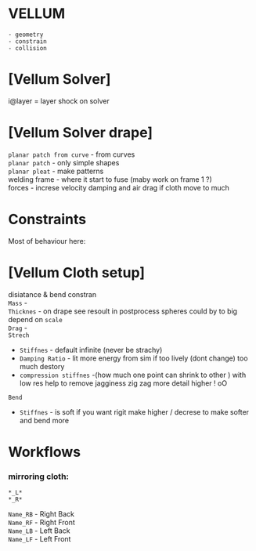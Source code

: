 # VELLUM
```
- geometry 
- constrain 
- collision
```
# [Vellum Solver] 


i@layer = layer shock on solver 

# [Vellum Solver drape]
`planar patch from curve` - from curves  
`planar patch` - only simple shapes  
`planar pleat` - make patterns  
welding frame - where it start to fuse  (maby work on frame 1 ?)  
forces - increse velocity damping and air drag if cloth move to much 

# Constraints
Most of behaviour here:  

# [Vellum Cloth setup]
disiatance & bend constran  
`Mass` -   
`Thicknes` - on drape see resoult in postprocess spheres could by to big  depend on `scale`     
`Drag` -    
`Strech`   
- `Stiffnes` - default infinite (never be strachy) 
- `Damping Ratio` - lit more energy from sim  if too lively  (dont change) too much destory  
- `compression stiffnes` -(how much one point can shrink to other )  with low res help to remove jagginess zig zag  more detail higher ! oO    

`Bend`
- `Stiffnes` - is soft if you want rigit make higher  / decrese to make softer  and bend more  

# Workflows  
### mirroring cloth: 

`*_L*`  
`*_R*`  
 
`Name_RB` -   Right Back  
`Name_RF` -   Right Front  
`Name_LB` -   Left Back  
`Name_LF` -   Left Front  




